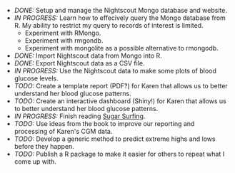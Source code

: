 - *DONE:* Setup and manage the Nightscout Mongo database and
  website.
- *IN PROGRESS:* Learn how to effecively query the Mongo database from
  R. My ability to restrict my query to records of interest is
  limited.
  - Experiment with RMongo.
  - Experiment with rmgondb.
  - Experiment with mongolite as a possible alternative to rmongodb.
- *DONE:* Import Nightscout data from Mongo into R.
- *DONE:* Export Nightscout data as a CSV file.
- *IN PROGRESS:* Use the Nightscout data to make some plots of blood glucose
  levels.
- *TODO:* Create a template report (PDF?) for Karen that allows us to
  better understand her blood glucose patterns.
- *TODO:* Create an interactive dashboard (Shiny!) for Karen that
  allows us to better understand her blood glucose patterns.
- *IN PROGRESS:* Finish reading [Sugar Surfing](http://sugarsurfing.com/).
- *TODO:* Use ideas from the book to improve our reporting and
  processing of Karen's CGM data.
- *TODO:* Develop a generic method to predict extreme highs and lows
  before they happen.
- *TODO:* Publish a R package to make it easier for others to repeat
  what I come up with.
